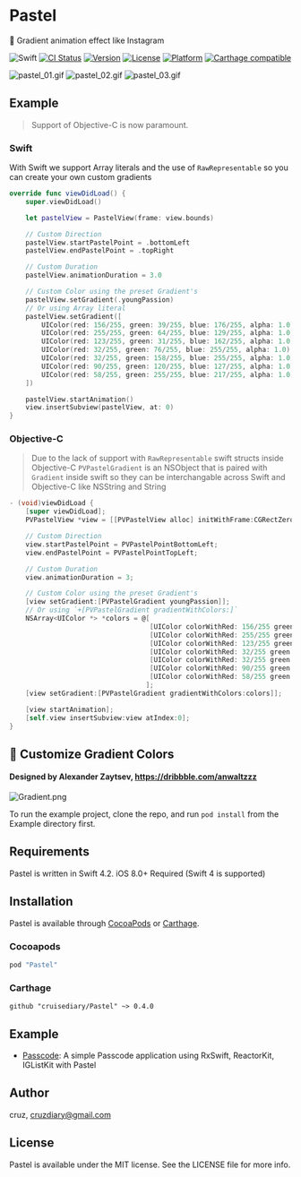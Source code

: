 # Pastel
🎨 Gradient animation effect like Instagram

![Swift](https://img.shields.io/badge/Swift-4.0-orange.svg)
[![CI Status](http://img.shields.io/travis/cruisediary/Pastel.svg?style=flat)](https://travis-ci.org/cruisediary/Pastel)
[![Version](https://img.shields.io/cocoapods/v/Pastel.svg?style=flat)](http://cocoapods.org/pods/Pastel)
[![License](https://img.shields.io/cocoapods/l/Pastel.svg?style=flat)](http://cocoapods.org/pods/Pastel)
[![Platform](https://img.shields.io/cocoapods/p/Pastel.svg?style=flat)](http://cocoapods.org/pods/Pastel)
[![Carthage compatible](https://img.shields.io/badge/Carthage-compatible-4BC51D.svg?style=flat)](https://github.com/Carthage/Carthage)

![pastel_01.gif](README/Pastel_01.gif)
![pastel_02.gif](README/Pastel_02.gif)
![pastel_03.gif](README/Pastel_03.gif)

## Example

> Support of Objective-C is now paramount.

### Swift

With Swift we support Array literals and the use of `RawRepresentable` so you can create your own custom gradients

```swift
override func viewDidLoad() {
    super.viewDidLoad()

    let pastelView = PastelView(frame: view.bounds)

    // Custom Direction
    pastelView.startPastelPoint = .bottomLeft
    pastelView.endPastelPoint = .topRight

    // Custom Duration
    pastelView.animationDuration = 3.0

    // Custom Color using the preset Gradient's 
    pastelView.setGradient(.youngPassion)
    // Or using Array literal
    pastelView.setGradient([
        UIColor(red: 156/255, green: 39/255, blue: 176/255, alpha: 1.0),
        UIColor(red: 255/255, green: 64/255, blue: 129/255, alpha: 1.0),
        UIColor(red: 123/255, green: 31/255, blue: 162/255, alpha: 1.0),
        UIColor(red: 32/255, green: 76/255, blue: 255/255, alpha: 1.0),
        UIColor(red: 32/255, green: 158/255, blue: 255/255, alpha: 1.0),
        UIColor(red: 90/255, green: 120/255, blue: 127/255, alpha: 1.0),
        UIColor(red: 58/255, green: 255/255, blue: 217/255, alpha: 1.0)
    ])

    pastelView.startAnimation()
    view.insertSubview(pastelView, at: 0)
}
```

### Objective-C

> Due to the lack of support with `RawRepresentable` swift structs inside Objective-C `PVPastelGradient` is an NSObject that is paired with `Gradient` inside swift so they can be interchangable across Swift and Objective-C like NSString and String

```objective-c
- (void)viewDidLoad {
    [super viewDidLoad];
    PVPastelView *view = [[PVPastelView alloc] initWithFrame:CGRectZero];

    // Custom Direction
    view.startPastelPoint = PVPastelPointBottomLeft;
    view.endPastelPoint = PVPastelPointTopLeft;

    // Custom Duration
    view.animationDuration = 3;

    // Custom Color using the preset Gradient's
    [view setGradient:[PVPastelGradient youngPassion]];
    // Or using `+[PVPastelGradient gradientWithColors:]`
    NSArray<UIColor *> *colors = @[
                                   [UIColor colorWithRed: 156/255 green: 39/255 blue: 176/255 alpha: 1.0],
                                   [UIColor colorWithRed: 255/255 green: 64/255 blue: 129/255 alpha: 1.0],
                                   [UIColor colorWithRed: 123/255 green: 31/255 blue: 162/255 alpha: 1.0],
                                   [UIColor colorWithRed: 32/255 green: 76/255 blue: 255/255 alpha: 1.0],
                                   [UIColor colorWithRed: 32/255 green: 158/255 blue: 255/255 alpha: 1.0],
                                   [UIColor colorWithRed: 90/255 green: 120/255 blue: 127/255 alpha: 1.0],
                                   [UIColor colorWithRed: 58/255 green: 255/255 blue: 217/255 alpha: 1.0]
                                  ];
    [view setGradient:[PVPastelGradient gradientWithColors:colors]];

    [view startAnimation];
    [self.view insertSubview:view atIndex:0];
}
```

## 🎨 Customize Gradient Colors
#### Designed by Alexander Zaytsev, https://dribbble.com/anwaltzzz
![Gradient.png](README/Gradient.png)

To run the example project, clone the repo, and run `pod install` from the Example directory first.

## Requirements
Pastel is written in Swift 4.2. iOS 8.0+ Required (Swift 4 is supported)

## Installation

Pastel is available through [CocoaPods](http://cocoapods.org) or [Carthage](https://github.com/Carthage/Carthage).

### Cocoapods
```ruby
pod "Pastel"
```

### Carthage
```
github "cruisediary/Pastel" ~> 0.4.0
```

## Example
- [Passcode](https://github.com/cruisediary/Passcode): A simple Passcode application using RxSwift, ReactorKit, IGListKit with Pastel

## Author

cruz, cruzdiary@gmail.com

## License

Pastel is available under the MIT license. See the LICENSE file for more info.
